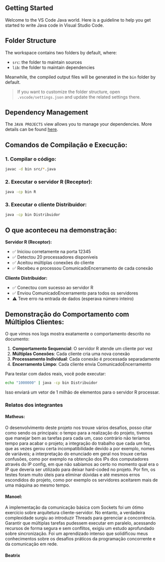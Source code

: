 ## Getting Started

Welcome to the VS Code Java world. Here is a guideline to help you get started to write Java code in Visual Studio Code.

## Folder Structure

The workspace contains two folders by default, where:

- `src`: the folder to maintain sources
- `lib`: the folder to maintain dependencies

Meanwhile, the compiled output files will be generated in the `bin` folder by default.

> If you want to customize the folder structure, open `.vscode/settings.json` and update the related settings there.

## Dependency Management

The `JAVA PROJECTS` view allows you to manage your dependencies. More details can be found [here](https://github.com/microsoft/vscode-java-dependency#manage-dependencies).



## Comandos de Compilação e Execução:

### 1. Compilar o código:
```bash
javac -d bin src/*.java
```

### 2. Executar o servidor R (Receptor):
```bash
java -cp bin R
```

### 3. Executar o cliente Distribuidor:
```bash
java -cp bin Distribuidor
```

## O que aconteceu na demonstração:

**Servidor R (Receptor):**
- ✅ Iniciou corretamente na porta 12345
- ✅ Detectou 20 processadores disponíveis
- ✅ Aceitou múltiplas conexões do cliente
- ✅ Recebeu e processou ComunicadoEncerramento de cada conexão

**Cliente Distribuidor:**
- ✅ Conectou com sucesso ao servidor R
- ✅ Enviou ComunicadoEncerramento para todos os servidores
- ⚠️ Teve erro na entrada de dados (esperava número inteiro)

## Demonstração do Comportamento com Múltiplos Clientes:

O que vimos nos logs mostra exatamente o comportamento descrito no documento:

1. **Comportamento Sequencial**: O servidor R atende um cliente por vez
2. **Múltiplas Conexões**: Cada cliente cria uma nova conexão
3. **Processamento Individual**: Cada conexão é processada separadamente
4. **Encerramento Limpo**: Cada cliente envia ComunicadoEncerramento

Para testar com dados reais, você pode executar:
```bash
echo "1000000" | java -cp bin Distribuidor
```

Isso enviará um vetor de 1 milhão de elementos para o servidor R processar.


### Relatos dos integrantes


####  Matheus:

O desenvolvimento deste projeto nos trouxe vários desafios, posso citar como sendo os principais: o tempo para a realização do projeto, tivemos que manejar bem as tarefas para cada um, caso contrário não teríamos tempo para acabar o projeto; a integração do trabalho que cada um fez, que as vezes gerou certa incompatibilidade devido a por exemplo, nomes de variáveis; a interpretação do enunciado em geral nos trouxe certas confusões, como por exemplo na obtenção dos IPs dos computadores através do IP config, em que não sabíamos ao certo no momento qual era o IP que deveria ser utilizado para deixar hard-coded no projeto. Por fim, os testes foram muito úteis para eliminar dúvidas e até mesmos erros escondidos do projeto, como por exemplo os servidores aceitarem mais de uma máquina ao mesmo tempo.

#### Manoel: 

A implementação da comunicação básica com Sockets foi um ótimo exercício sobre arquitetura cliente-servidor. No entanto, a verdadeira complexidade surgiu ao introduzir Threads para gerenciar a concorrência. Garantir que múltiplas tarefas pudessem executar em paralelo, acessando recursos de forma segura e sem conflitos, exigiu um estudo aprofundado sobre sincronização.
​Foi um aprendizado intenso que solidificou meus conhecimentos sobre os desafios práticos da programação concorrente e da comunicação em rede.


#### Beatrix